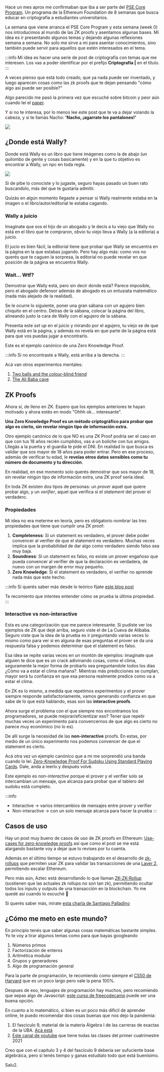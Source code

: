 [title]: <> (Criptografía | Hello Cryptography)
[category]: <> (cryptography)
[date]: <> (2024/07/19)
[pandoc]: <> (--mathjax)

Hace un mes aprox me confirmaban que iba a ser parte del [PSE Core Program](https://pse.dev/en/programs). Un programa de la Ethereum Foundation de 8 semanas que busca educar en criptografía a estudiantes universitarios.

La semana que viene arranca el PSE Core Program y esta semana (week 0) nos introducimos al mundo de las ZK proofs y asentamos algunas bases. Mi idea es ir presentando algunos temas y dejando algunas reflexiones semana a semana. No solo me sirve a mi para asentar conocimientos, sino también puede servir para aquellos que estén interesados en el tema.

:::info
Mi idea es hacer una serie de post de criptografía con temas que me interesen. Los vas a poder identificar por el prefijo **Criptografía |** en el título.
:::

A veces pienso que está todo creado, que ya nada puede ser inventado, y luego aparecen cosas como las zk proofs que te dejan pensando "cómo algo así puede ser posible?"

Algo parecido me pasó la primera vez que escuché sobre bitcoin y peor aún cuando leí el [paper](https://bitcoin.org/bitcoin.pdf).

Y si no te interesa, por lo menos lee este post que te va a dejar volando la cabeza, y si te llamás Nacho: **'Nacho, ¡agarrate los pantalones!'**

![](../../../../images/nacho.gif)

## ¿Donde está Wally?

Donde está Wally es un libro que tiene imágenes como la de abajo (un quilombo de gente y cosas basicamente) y en la que tu objetivo es encontrar a Wally, un npc en toda regla.

![](../../../../images/image-2.png)

Si de pibe lo conociste y lo jugaste, seguro hayas pasado un buen rato buscandolo, más del que te gustaría admitir.

Quizás en algún momento llegaste a pensar si Wally realmente estaba en la imagen o el libro/autor/editorial te estaba cagando.

### Wally a juicio

Imaginate que sos el hijo de un abogado y le decís a tu viejo que Wally no está en el libro que te compraron, obvio tu viejo lleva a Wally (a la editoria) a juicio.

El jucio es bien fácil, la editorial tiene que probar que Wally se encuentra en la página en la que estabas jugando. Pero hay algo más: como vos no querés que te caguen la sorpresa, la editorial no puede revelar en que posición de la página se encuentra Wally.

### Wait... Wtf?

Demostrar que Wally está, pero sin decir donde está? Parece imposible, pero el abogado defensor además de abogado es un entusiata matemático (nada más alejado de la realidad).

Se le ocurre lo siguiente, poner una gran sábana con un agujero bien chiquito en el centro. Detras de la sábana, colocar la página del libro, alineando justo la cara de Wally con el agujero de la sábana.

Presenta este _set up_ en el juicio y mirando por el agujero, tu viejo se de que Wally está en la página, y además no revela en que parte de la página está para que vos puedas jugar a encontrarlo.

Este es el ejemplo canónico de una Zero Knowledge Proof.

:::info
Si no encontraste a Wally, está arriba a la derecha.
:::

Acá van otros experimentos mentales:

1. [Two balls and the colour-blind friend](https://en.wikipedia.org/wiki/Zero-knowledge_proof#Two_balls_and_the_colour-blind_friend)
2. [The Ali Baba cave](https://en.wikipedia.org/wiki/Zero-knowledge_proof#The_Ali_Baba_cave)

## ZK Proofs

Ahora sí, de lleno en ZK. Espero que los ejemplos anteriores te hayan motivado y ahora estés en modo "Ohhh ok... interesante".

**Una Zero Knowledge Proof es un método criptográfico para probar que algo es cierto, sin revelar ningún tipo de información extra.**

Otro ejemplo canónico de lo que NO es una ZK Proof podría ser el caso en que con tus 18 años recién cumplidos, vas a un boliche con tus amigos. Lllegás a la puerta y el guardia te pide el DNI. En realidad lo que busca es validar que sos mayor de 18 años para poder entrar. Pero en ese proceso, además de verificar tu edad, le **revelas otros datos sensibles como tu número de documento y tu dirección**.

En realidad, en ese momento solo querés demostrar que sos mayor de 18, sin revelar ningún tipo de información extra, una ZK proof sería ideal.

En toda ZK existen dos tipos de personas: un _prover_ aquel que quiere probar algo, y un _verifier_, aquel que verifica si el _statement_ del prover el verdadero.

### Propiedades

Mi idea no era meterme en teoría, pero es obligatorio nombrar las tres propiedades que tiene que cumplir una ZK proof:

1. **Completeness**: Si un statement es verdadero, el prover debe poder convencer al verifier de que el statement es verdadero. Muchas veces implica que la probabilidad de dar algo como verdadero siendo falso sea muy baja.
2. **Soundness**: Si un statement es falso, no existe un prover engañoso que pueda convencer al verifier de que la declaración es verdadera, de nuevo con un margen de error muy pequeño.
3. **Zero Knowledge**: Si el statement es verdadero, el verifier no aprende nada más que este hecho.

:::info
Si querés saber más desde lo teórico fijate [este blog post](https://blog.cryptographyengineering.com/2014/11/27/zero-knowledge-proofs-illustrated-primer/)

Te recomiento que intentes entender cómo se prueba la última propiedad.
:::

### Interactive vs non-interactive

Esta es una categorización que me parece interesante. Si pudiste ver los ejemplos de ZK que dejé arriba, seguro viste el de La Cueva de Alibaba. Seguro viste que la idea de la prueba es ir preguntando varias veces lo mismo como para ver si en alguna de esas preguntas el prover se da una respuesta falsa y podemos determinar que el statement es falso.

Esa idea se repite varias veces en un montón de ejemplos: imaginate que alguien te dice que es un crack adivinando cosas, como el clima, seguramente la mejor forma de probarlo sea preguntandole todos los días ¿Cómo va a estar el clima mañana?. Mientras más predicciones se cumplan, mayor será tu confianza en que esa persona realmente predice como va a estar el clima.

En ZK es lo mismo, a medida que repetimos experimentos y el prover siempre responde satisfactoriamente, vamos generando confianza en que sabe de lo que está hablando, esas son las **interactive proofs**.

Ahora surge el problema con el que siempre nos encontramos los programadores, se puede mejorar/eficientizar eso? Tener que repetir muchas veces un experimento para convencernos de que algo es cierto no parece muy económico (no lo es).

De allí surge la necesidad de las **non-interactive** proofs. En estas, por medio de un único experimento nos podemos convencer de que el statement es cierto.

Acá otra vez un ejemplo canónico que a mi me sorprendió una banda cuando lo leí: [Zero-Knowledge Proof For Sudoku Using Standard Playing Cards](https://www.wisdom.weizmann.ac.il/~naor/PAPERS/SUDOKU_DEMO/). Dale, anda a leerlo y después volvé.

Este ejemplo es _non-interactive_ porque el prover y el verifier solo se intercambian un mensaje, que alcanza para probar que el tablero del sudoku está completo.

:::info

- Interactive -> varios intercambios de mensajes entre prover y verifier
- Non-interactive -> con un solo mensaje alcanza para hacer la prueba
  :::

## Casos de uso

Hay un post muy bueno de casos de uso de ZK proofs en Ethereum: [Use-cases for zero-knowledge proofs](https://ethereum.org/en/zero-knowledge-proofs/#use-cases-for-zero-knowledge-proofs) así que como el post se me está alargando bastante voy a dejar que lo revises por tu cuenta.

Además en el último tiempo se estuvo trabajando en el desarrollo de [zk-rollups](https://ethereum.org/es/developers/docs/scaling/zk-rollups/) que permiten usar ZK para validar las transacciones de una [Layer 2](https://ethereum.org/en/layer-2/), permitiendo escalar Ethereum.

Pero más aún, Aztec está desarrollando lo que llaman [ZK-ZK-Rollup](https://azt3c-st.webflow.io/blog/aztecs-zk-zk-rollup-looking-behind-the-cryptocurtain) (sostienen que las actuales zk rollups no son tan zk), permitiendo ocultar todos los inputs y outputs de una transacción en la blockchain. Yo me quedé así cuando lo escuché 🤯

Si querés saber más, mirate [esta charla de Santiago Palladino](https://youtu.be/f1AD_pbBRCM?t=6664)

## ¿Cómo me meto en este mundo?

En principio tenés que saber algunas cosas matemáticas bastante simples. Yo te voy a tirar algunos temas como para que bayas googleando

1. Números primos
2. Factorización de enteros
3. Aritmética modular
4. Grupos y generadores
5. Algo de programación general

Para la parte de programación, te recomiendo como siempre el [CS50 de Harvard](https://www.edx.org/cs50) que es un poco largo pero vale la pena 100%.

Despues de eso, lenguajes de programación hay muchos, pero recomiendo que sepas algo de Javascript: [este curso de freecodecamp](https://www.freecodecamp.org/learn/javascript-algorithms-and-data-structures-v8/) puede ser una buena opción.

En cuanto a lo matemático, si bien es un poco más dificil de aprender online, te puedo recomendar dos cosas buenas que nos dejo la pandemia:

1. El fasciculo 9, material de la materia Álgebra I de las carreras de exactas de la UBA. [Acá está](https://cms.dm.uba.ar/depto/public/grado/fascgrado9.pdf)
2. [Este canal de youtube](https://www.youtube.com/@AlgebraIC-gu7oc) que tiene todas las clases del primer cuatrimestre 2021

Creo que con el capítulo 3 y 4 del fascículo 9 debería ser sufuciente base algebráica, pero si tenés tiempo y ganas estudialo todo que está buenísimo.

Salu2.
